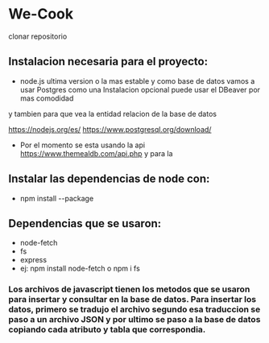 # We-Cook


clonar repositorio


## Instalacion necesaria para el proyecto:
- node.js ultima version o la mas estable y como base de datos vamos a usar Postgres como una Instalacion opcional puede usar el DBeaver por mas comodidad

y tambien para que vea la entidad relacion de la base de datos 

https://nodejs.org/es/
https://www.postgresql.org/download/
- Por el momento se esta usando la api https://www.themealdb.com/api.php y para la
## Instalar las dependencias de node con:
- npm install --package 
## Dependencias que se usaron:
- node-fetch
- fs
- express
- ej: npm install node-fetch o npm i fs
### Los archivos de javascript tienen los metodos que se usaron para insertar y consultar en la base de datos. Para insertar los datos, primero se tradujo el archivo segundo esa traduccion se paso a un archivo JSON y por ultimo se paso a la base de datos copiando cada atributo y tabla que correspondia.
